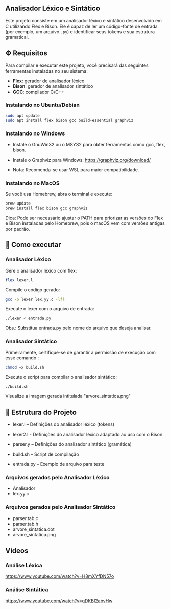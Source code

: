 ## Analisador Léxico e Sintático
Este projeto consiste em um analisador léxico e sintático desenvolvido em C utilizando Flex e Bison. Ele é capaz de ler um código-fonte de entrada (por exemplo, um arquivo `.py`) e identificar seus tokens e sua estrutura gramatical.

## ⚙️ Requisitos

Para compilar e executar este projeto, você precisará das seguintes ferramentas instaladas no seu sistema:

- **Flex**: gerador de analisador léxico
- **Bison**: gerador de analisador sintático
- **GCC**: compilador C/C++

### Instalando no Ubuntu/Debian

```bash
sudo apt update
sudo apt install flex bison gcc build-essential graphviz
```

### Instalando no Windows
- Instale o GnuWin32 ou o MSYS2 para obter ferramentas como gcc, flex, bison.

- Instale o Graphviz para Windows: https://graphviz.org/download/

- Nota: Recomenda-se usar WSL para maior compatibilidade.

### Instalando no MacOS
Se você usa Homebrew, abra o terminal e execute:
```bash
brew update
brew install flex bison gcc graphviz
```
Dica: Pode ser necessário ajustar o PATH para priorizar as versões do Flex e Bison instaladas pelo Homebrew, pois o macOS vem com versões antigas por padrão.

## 🚀 Como executar

### Analisador Léxico
Gere o analisador léxico com flex:

```bash
flex lexer.l
```
Compile o código gerado:

``` bash
gcc -o lexer lex.yy.c -lfl
```

Execute o lexer com o arquivo de entrada:
```bash
./lexer < entrada.py
```

Obs.: Substitua entrada.py pelo nome do arquivo que deseja analisar.

### Analisador Sintático
Primeiramente, certifique-se de garantir a permissão de execução com esse comando :

```bash
chmod +x build.sh
```
Execute o script para compilar o analisador sintático:

```bash
./build.sh
```

Visualize a imagem gerada intitulada "arvore_sintatica.png"

## 📁 Estrutura do Projeto
- lexer.l – Definições do analisador léxico (tokens)

- lexer2.l - Definições do analisador léxico adaptado ao uso com o Bison

- parser.y – Definições do analisador sintático (gramática)

- build.sh – Script de compilação

- entrada.py – Exemplo de arquivo para teste

### Arquivos gerados pelo Analisador Léxico
- Analisador
- lex.yy.c

### Arquivos gerados pelo Analisador Sintático
- parser.tab.c
- parser.tab.h
- arvore_sintatica.dot
- arvore_sintatica.png

## Videos
### Análise Léxica
https://www.youtube.com/watch?v=H8mXYfDN57o

### Análise Sintática
https://www.youtube.com/watch?v=qDKBI2abvHw